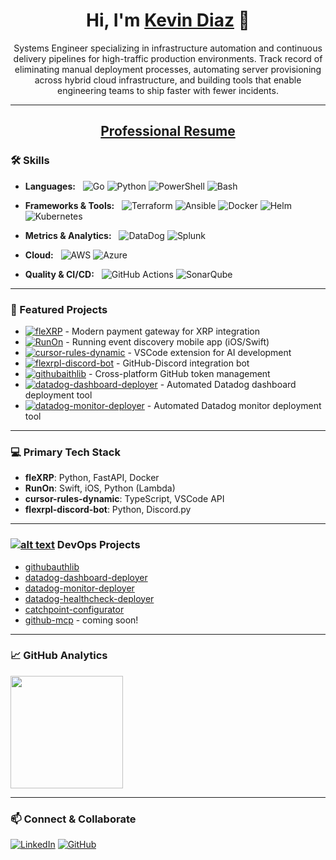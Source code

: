 <h1 align="center">Hi, I'm <a href="https://github.com/k3vwdd">Kevin Diaz</a> 👋</h1>
<p align="center">Systems Engineer specializing in infrastructure automation and continuous delivery pipelines for high-traffic production environments. Track record of eliminating manual deployment processes, automating server provisioning across hybrid cloud infrastructure, and building tools that enable engineering teams to ship faster with fewer incidents.</p>

---

<h2 align="center">
  <a href="https://github.com/garotm/garotm/wiki">Professional Resume</a>
</h2>

### 🛠 Skills &nbsp;

- **Languages:** &nbsp;
  ![Go](https://img.shields.io/badge/Go-00ADD8?style=for-the-badge&logo=go&logoColor=white)
  ![Python](https://img.shields.io/badge/python-3670A0?style=for-the-badge&logo=python&logoColor=ffdd54)
  ![PowerShell](https://img.shields.io/badge/powershell-5391FE?style=for-the-badge&logo=powershell&logoColor=white)
  ![Bash](https://img.shields.io/badge/Shell_Script-121011?style=for-the-badge&logo=gnu-bash&logoColor=white)

- **Frameworks & Tools:** &nbsp;
  ![Terraform](https://img.shields.io/badge/Terraform-7B42BC?style=for-the-badge&logo=terraform&logoColor=white)
  ![Ansible](https://img.shields.io/badge/Ansible-000000?style=for-the-badge&logo=ansible&logoColor=white)
  ![Docker](https://img.shields.io/badge/docker-%230db7ed.svg?style=for-the-badge&logo=docker&logoColor=white)
  ![Helm](https://img.shields.io/badge/Helm-0F1689?style=for-the-badge&logo=Helm&labelColor=0F1689)
  ![Kubernetes](https://img.shields.io/badge/kubernetes-326ce5.svg?&style=for-the-badge&logo=kubernetes&logoColor=white)

- **Metrics & Analytics:** &nbsp;
  ![DataDog](https://img.shields.io/badge/DATADOG-632CA6?style=for-the-badge&logo=datadog&logoColor=white)
  ![Splunk](https://img.shields.io/badge/Splunk-000000?style=for-the-badge&logo=Splunk&logoColor=white) 

- **Cloud:** &nbsp;
  ![AWS](https://img.shields.io/badge/AWS-%23FF9900.svg?style=for-the-badge&logo=amazon-aws&logoColor=white)
  ![Azure](https://img.shields.io/badge/microsoft%20azure-0089D6?style=for-the-badge&logo=microsoft-azure&logoColor=white)

- **Quality & CI/CD:** &nbsp;
  ![GitHub Actions](https://img.shields.io/badge/github%20actions-%232671E5.svg?style=for-the-badge&logo=githubactions&logoColor=white)
  ![SonarQube](https://img.shields.io/badge/SonarQube-4E9BCD?style=for-the-badge&logo=sonarqube&logoColor=white)

---

### 🚀 Featured Projects

- [![fleXRP](https://img.shields.io/badge/fleXRP-Payment%20Gateway-blue?style=flat-square)](https://github.com/fleXRPL/fleXRP) - Modern payment gateway for XRP integration
- [![RunOn](https://img.shields.io/badge/RunOn-iOS%20App-orange?style=flat-square)](https://github.com/fleXRPL/RunOn) - Running event discovery mobile app (iOS/Swift)
- [![cursor-rules-dynamic](https://img.shields.io/badge/cursor--rules-VSCode%20Extension-purple?style=flat-square)](https://github.com/fleXRPL/cursor-rules-dynamic) - VSCode extension for AI development
- [![flexrpl-discord-bot](https://img.shields.io/badge/Discord%20Bot-Integration-green?style=flat-square)](https://github.com/fleXRPL/flexrpl-discord-bot) - GitHub-Discord integration bot
- [![githubaithlib](https://img.shields.io/badge/githubauthlib-Authentication-red?style=flat-square)](https://github.com/fleXRPL/githubaithlib) - Cross-platform GitHub token management
- [![datadog-dashboard-deployer](https://img.shields.io/badge/datadog--dashboard--deployer-Automation-brown?style=flat-square)](https://github.com/fleXRPL/datadog-dashboard-deployer) - Automated Datadog dashboard deployment tool
- [![datadog-monitor-deployer](https://img.shields.io/badge/datadog--monitor--deployer-Automation-olive?style=flat-square)](https://github.com/fleXRPL/datadog-monitor-deployer) - Automated Datadog monitor deployment tool

---

### 💻 Primary Tech Stack &nbsp;

- **fleXRP**: Python, FastAPI, Docker
- **RunOn**: Swift, iOS, Python (Lambda)
- **cursor-rules-dynamic**: TypeScript, VSCode API
- **flexrpl-discord-bot**: Python, Discord.py

---

### [![alt text](https://skillicons.dev/icons?i=git,kubernetes,docker,terraform)](https://aws.amazon.com/devops/what-is-devops/)  DevOps Projects

- [githubauthlib](https://pypi.org/project/githubauthlib/)
- [datadog-dashboard-deployer](https://pypi.org/project/datadog-dashboard-deployer/)
- [datadog-monitor-deployer](https://pypi.org/project/datadog-monitor-deployer/)
- [datadog-healthcheck-deployer](https://pypi.org/project/datadog-healthcheck-deployer/)
- [catchpoint-configurator](https://pypi.org/project/catchpoint-configurator)
- [github-mcp](https://pypi.org/project/github-mcp) - coming soon!

---

### 📈 GitHub Analytics &nbsp;
<p align="left">
  <!-- Your personal stats cards - these work fine -->
  <img height="180em" src="https://github-readme-stats-sigma-five.vercel.app/api?username=k3vwdd&show_icons=true&theme=dark&include_all_commits=true&custom_title=My%20GitHub%20Statistics&border_color=30363d&show_owner=true&line_height=24"/>
</p>

---

### 📫 Connect & Collaborate &nbsp;

[![LinkedIn](https://img.shields.io/badge/linkedin-%230077B5.svg?style=for-the-badge&logo=linkedin&logoColor=white)](https://www.linkedin.com/in/kevin-diaz-6013a0328)
[![GitHub](https://img.shields.io/badge/github-%23121011.svg?style=for-the-badge&logo=github&logoColor=white)](https://github.com/k3vwdd)
